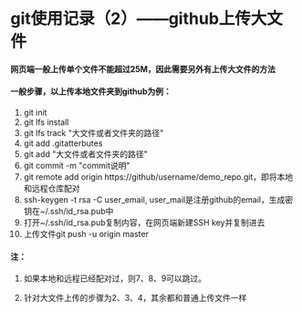 # git使用记录（2）——github上传大文件



#### 网页端一般上传单个文件不能超过25M，因此需要另外有上传大文件的方法



#### 一般步骤，以上传本地文件夹到github为例：

1. git init
2. git lfs install
3. git lfs track "大文件或者文件夹的路径"
4. git add .gitatterbutes
5. git add "大文件或者文件夹的路径"
6. git commit -m "commit说明"
7. git remote add origin https://github/username/demo_repo.git，即将本地和远程仓库配对
8. ssh-keygen -t rsa -C user_email,  user_mail是注册github的email，生成密钥在~/.ssh/id_rsa.pub中
9. 打开~/.ssh/id_rsa.pub复制内容，在网页端新建SSH key并复制进去
10. 上传文件git push -u origin master



#### 注：

1. 如果本地和远程已经配对过，则7、8、9可以跳过。

2. 针对大文件上传的步骤为2、3、4，其余都和普通上传文件一样